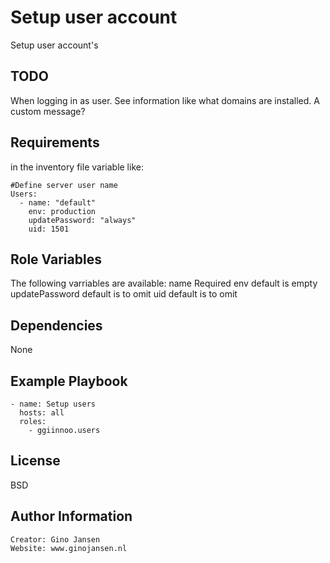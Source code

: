 Setup user account
=========

Setup user account's 

TODO
----
When logging in as user. See information like what domains are installed. A custom message?

Requirements
------------

in the inventory file variable like:

    #Define server user name
    Users:
      - name: "default"
        env: production
        updatePassword: "always"
        uid: 1501


Role Variables
--------------

The following varriables are available:
name Required
env default is empty
updatePassword default is to omit
uid default is to omit


Dependencies
------------

None

Example Playbook
----------------

    - name: Setup users
      hosts: all
      roles:
        - ggiinnoo.users

License
-------

BSD

Author Information
------------------

    Creator: Gino Jansen
    Website: www.ginojansen.nl